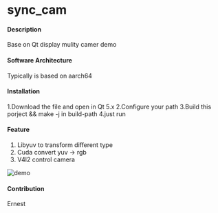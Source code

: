 # sync_cam

#### Description

Base on Qt display mulity camer demo

#### Software Architecture
Typically is based on aarch64

#### Installation

1.Download the file and open in Qt 5.x
2.Configure your path
3.Build this porject && make -j in build-path
4.just run

#### Feature

1.  Libyuv to transform different type
2.  Cuda convert yuv -> rgb
3.  V4l2 control camera

![demo](README.en.assets/demo.jpg)

#### Contribution

Ernest
